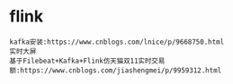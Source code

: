 # flink
	kafka安装:https://www.cnblogs.com/lnice/p/9668750.html
	实时大屏
	基于Filebeat+Kafka+Flink仿天猫双11实时交易额:https://www.cnblogs.com/jiashengmei/p/9959312.html